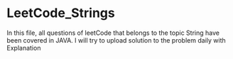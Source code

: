 # LeetCode_Strings
In this file, all questions of leetCode that belongs to the topic String have been covered in JAVA. I will try to upload solution to the problem daily with Explanation

